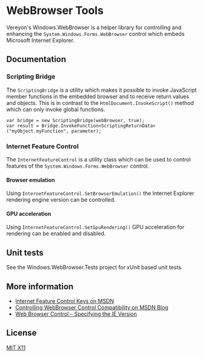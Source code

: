 ﻿WebBrowser Tools
=================

Vereyon's Windows.WebBrowser is a helper library for controlling and enhancing the `System.Windows.Forms.WebBrowser` control which embeds Microsoft Internet Explorer.

Documentation
-------------

### Scripting Bridge

The `ScriptingBridge` is a utility which makes it possible to invoke JavaScript member functions in the embedded browser and to receive return values and objects. This is in contrast to the `HtmlDocument.InvokeScript()` method which can only invoke global functions.

```
var bridge = new ScriptingBridge(webBrowser, true);
var result = Bridge.InvokeFunction<ScriptingReturnData>("myObject.myFunction", parameter);
```

### Internet Feature Control

The `InternetFeatureControl` is a utility class which can be used to control features of the `System.Windows.Forms.WebBrowser` control.

#### Browser emulation

Using `InternetFeatureControl.SetBrowserEmulation()` the Internet Explorer rendering engine version can be controlled.

#### GPU acceleration

Using `InternetFeatureControl.SetGpuRendering()` GPU acceleration for rendering can be enabled and disabled.

Unit tests
----------

See the Windows.WebBrowser.Tests project for xUnit based unit tests.


More information
----------------

 * [Internet Feature Control Keys on MSDN](https://msdn.microsoft.com/en-us/library/ee330720%28v=vs.85%29.aspx)
 * [Controlling WebBrowser Control Compatibility on MSDN Blog](http://blogs.msdn.com/b/patricka/archive/2015/01/12/controlling-webbrowser-control-compatibility.aspx)
 * [Web Browser Control – Specifying the IE Version](https://weblog.west-wind.com/posts/2011/May/21/Web-Browser-Control-Specifying-the-IE-Version)

License
-------

[MIT X11](http://en.wikipedia.org/wiki/MIT_License)
